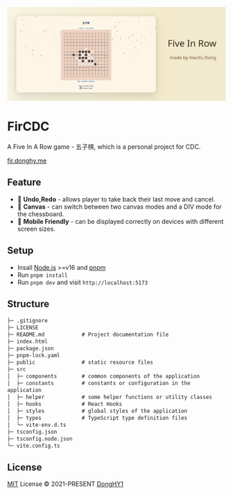 ![](./public/bg.png)

# FirCDC

A Five In A Row game - 五子棋, which is a personal project for CDC.

[fir.donghy.me](https://fir.donghy.me)

## Feature
- 📝 **Undo,Redo** -  allows player to take back their last move and cancel.
- 🎨 **Canvas** - can switch between two canvas modes and a DIV mode for the chessboard.
- 📱 **Mobile Friendly** - can be displayed correctly on devices with different screen sizes.
## Setup

- Insall [Node.js](https://nodejs.org/en/) >=v16 and [pnpm](https://pnpm.io/)
- Run `pnpm install`
- Run `pnpm dev` and visit `http://localhost:5173`

## Structure
```
├─ .gitignore           
├─ LICENSE              
├─ README.md            # Project documentation file
├─ index.html           
├─ package.json        
├─ pnpm-lock.yaml       
├─ public               # static resource files
├─ src                 
│  ├─ components        # common components of the application
│  ├─ constants         # constants or configuration in the application
│  ├─ helper            # some helper functions or utility classes
│  ├─ hooks             # React Hooks
│  ├─ styles            # global styles of the application
│  ├─ types             # TypeScript type definition files
│  └─ vite-env.d.ts     
├─ tsconfig.json        
├─ tsconfig.node.json   
└─ vite.config.ts  
```
## License

[MIT](./LICENSE) License © 2021-PRESENT [DongHY1](https://github.com/DongHY1)
